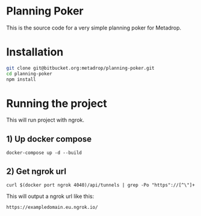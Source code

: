 # Planning Poker

This is the source code for a very simple planning poker for Metadrop.

# Installation

``` bash
git clone git@bitbucket.org:metadrop/planning-poker.git
cd planning-poker
npm install
```

# Running the project
This will run project with ngrok.

## 1) Up docker compose
`docker-compose up -d --build`

## 2) Get ngrok url
`curl $(docker port ngrok 4040)/api/tunnels | grep -Po "https"://[^\"]+`

This will output a ngrok url like this:

`https://exampledomain.eu.ngrok.io/`
